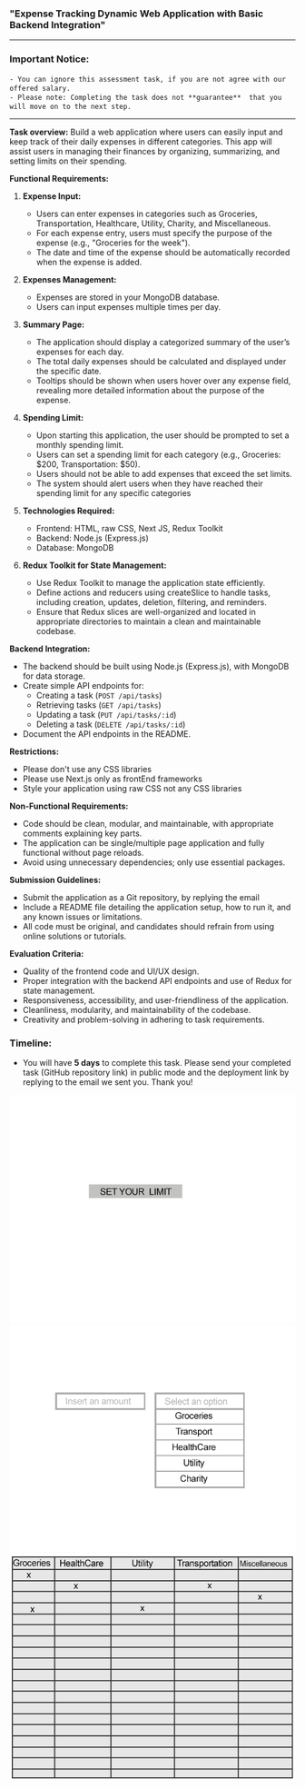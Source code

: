 ### **"Expense Tracking Dynamic Web Application with Basic Backend Integration"**

---

### Important Notice:

    - You can ignore this assessment task, if you are not agree with our offered salary.
    - Please note: Completing the task does not **guarantee**  that you will move on to the next step.

---

**Task overview:**
Build a web application where users can easily input and keep track of their daily expenses in different categories. This app will assist users in managing their finances by organizing, summarizing, and setting limits on their spending.

**Functional Requirements:**

1. **Expense Input:**

   - Users can enter expenses in categories such as Groceries, Transportation, Healthcare, Utility, Charity, and Miscellaneous.
   - For each expense entry, users must specify the purpose of the expense (e.g., "Groceries for the week").
   - The date and time of the expense should be automatically recorded when the expense is added.

2. **Expenses Management:**

   - Expenses are stored in your MongoDB database.
   - Users can input expenses multiple times per day.

3. **Summary Page:**

   - The application should display a categorized summary of the user’s expenses for each day.
   - The total daily expenses should be calculated and displayed under the specific date.
   - Tooltips should be shown when users hover over any expense field, revealing more detailed information about the purpose of the expense.

4. **Spending Limit:**

   - Upon starting this application, the user should be prompted to set a monthly spending limit.
   - Users can set a spending limit for each category (e.g., Groceries: $200, Transportation: $50).
   - Users should not be able to add expenses that exceed the set limits.
   - The system should alert users when they have reached their spending limit for any specific categories

5. **Technologies Required:**

   - Frontend: HTML, raw CSS, Next JS, Redux Toolkit
   - Backend: Node.js (Express.js)
   - Database: MongoDB

6. **Redux Toolkit for State Management:**

   - Use Redux Toolkit to manage the application state efficiently.
   - Define actions and reducers using createSlice to handle tasks, including creation, updates, deletion, filtering, and reminders.
   - Ensure that Redux slices are well-organized and located in appropriate directories to maintain a clean and maintainable codebase.

**Backend Integration:**

- The backend should be built using Node.js (Express.js), with MongoDB for data storage.
- Create simple API endpoints for:
  - Creating a task (`POST /api/tasks`)
  - Retrieving tasks (`GET /api/tasks`)
  - Updating a task (`PUT /api/tasks/:id`)
  - Deleting a task (`DELETE /api/tasks/:id`)
- Document the API endpoints in the README.

**Restrictions:**

- Please don't use any CSS libraries
- Please use Next.js only as frontEnd frameworks
- Style your application using raw CSS not any CSS libraries

**Non-Functional Requirements:**

- Code should be clean, modular, and maintainable, with appropriate comments explaining key parts.
- The application can be single/multiple page application and fully functional without page reloads.
- Avoid using unnecessary dependencies; only use essential packages.

**Submission Guidelines:**

- Submit the application as a Git repository, by replying the email
- Include a README file detailing the application setup, how to run it, and any known issues or limitations.
- All code must be original, and candidates should refrain from using online solutions or tutorials.

**Evaluation Criteria:**

- Quality of the frontend code and UI/UX design.
- Proper integration with the backend API endpoints and use of Redux for state management.
- Responsiveness, accessibility, and user-friendliness of the application.
- Cleanliness, modularity, and maintainability of the codebase.
- Creativity and problem-solving in adhering to task requirements.

### Timeline:

- You will have **5 days** to complete this task. Please send your completed task (GitHub repository link) in public mode and the deployment link by replying to the email we sent you. Thank you!

![Startup Screen](img/application_startup.jpg)
![Expense Input](img/data_insert.jpg)
![Showing expanse summery](img/summeries_page.jpg)

